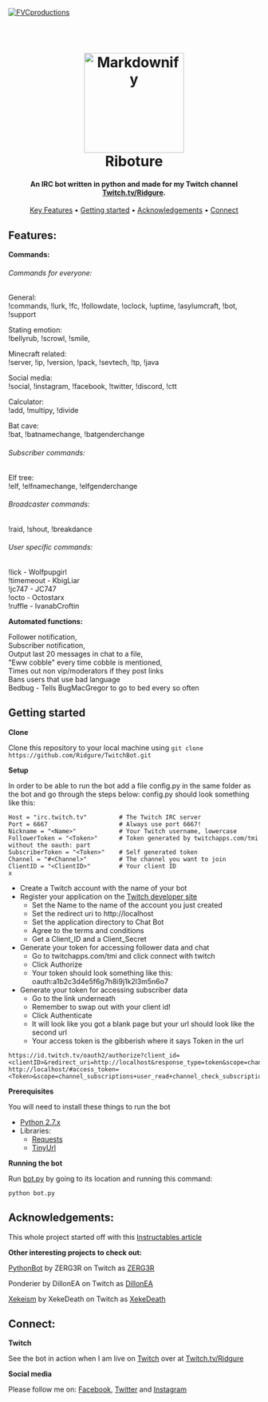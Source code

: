 <a href="http://www.twitch.tv/ridgure"><img src="https://pbs.twimg.com/profile_banners/4144666635/1497981943/1500x500" title="FVCproductions" alt="FVCproductions"></a>

<h1 align="center">
  <br>
  <a href="http://www.twitch.tv/ridgure"><img src="https://pbs.twimg.com/profile_images/965416492924891136/N-EvLzcd_400x400.jpg" alt="Markdownify" width="200"></a>
  <br>
  Riboture
  <br>
</h1>

<h4 align="center">An IRC bot written in python and made for my Twitch channel <a href="https://twitch.tv/ridgure" target="_blank">Twitch.tv/Ridgure</a>.</h4>

<p align="center">
  <a href="#key-features">Key Features</a> •
  <a href="#getting-started">Getting started</a> •
  <a href="#acknowledgements">Acknowledgements</a> •
  <a href="#connect">Connect</a>
</p>

## Features:

**Commands:**

###### Commands for everyone:

General:<br>
!commands,
!lurk,
!fc,
!followdate,
!oclock,
!uptime,
!asylumcraft,
!bot,
!support

Stating emotion:<br>
!bellyrub,
!scrowl,
!smile,

Minecraft related:<br>
!server,
!ip,
!version,
!pack,
!sevtech,
!tp,
!java

Social media:<br>
!social,
!instagram,
!facebook,
!twitter,
!discord,
!ctt

Calculator:<br>
!add,
!multipy,
!divide

Bat cave:<br>
!bat,
!batnamechange,
!batgenderchange

###### Subscriber commands:
Elf tree:<br>
!elf,
!elfnamechange,
!elfgenderchange

###### Broadcaster commands:
!raid,
!shout,
!breakdance

###### User specific commands:
!lick - Wolfpupgirl<br>
!timemeout - KbigLiar<br>
!jc747 - JC747<br>
!octo - Octostarx<br>
!ruffle - IvanabCroftin

**Automated functions:**

Follower notification,<br>
Subscriber notification,<br>
Output last 20 messages in chat to a file,<br>
"Eww cobble" every time cobble is mentioned,<br>
Times out non vip/moderators if they post links<br>
Bans users that use bad language<br>
Bedbug - Tells BugMacGregor to go to bed every so often


## Getting started

**Clone**

Clone this repository to your local machine using 
```git clone https://github.com/Ridgure/TwitchBot.git```

**Setup**

In order to be able to run the bot add a file config.py in the same folder as the bot and go through the steps below:
config.py should look something like this:

```
Host = "irc.twitch.tv"         # The Twitch IRC server
Port = 6667                    # Always use port 6667!
Nickname = "<Name>"            # Your Twitch username, lowercase
FollowerToken = "<Token>"      # Token generated by twitchapps.com/tmi without the oauth: part
SubscriberToken = "<Token>"    # Self generated token
Channel = "#<Channel>"         # The channel you want to join
ClientID = "<ClientID>"        # Your client ID
x
```

- Create a Twitch account with the name of your bot
- Register your application on the [Twitch developer site](https://glass.twitch.tv/login)
  - Set the Name to the name of the account you just created
  - Set the redirect uri to http://localhost
  - Set the application directory to Chat Bot
  - Agree to the terms and conditions
  - Get a Client_ID and a Client_Secret
- Generate your token for accessing follower data and chat
  - Go to twitchapps.com/tmi and click connect with twitch
  - Click Authorize
  - Your token should look something like this: oauth:a1b2c3d4e5f6g7h8i9j1k2l3m5n6o7
- Generate your token for accessing subscriber data
  - Go to the link underneath 
  - Remember to swap out <clientID> with your client id!
  - Click Authenticate
  - It will look like you got a blank page but your url should look like the second url
  - Your access token is the gibberish where it says Token in the url 
```
https://id.twitch.tv/oauth2/authorize?client_id=<clientID>&redirect_uri=http://localhost&response_type=token&scope=channel_subscriptions+user_read+channel_check_subscription+chat_login
http://localhost/#access_token=<Token>&scope=channel_subscriptions+user_read+channel_check_subscription+chat_login&token_type=bearer
```

**Prerequisites**

You will need to install these things to run the bot

- [Python 2.7.x](https://www.python.org/downloads/)
- Libraries:
  - [Requests](http://docs.python-requests.org/en/master/user/install/)
  - [TinyUrl](https://www.dropbox.com/sh/zpduh8jopa21xsp/AACErpobU-vlQM9Q6zFeHrHca?dl=0)
  
**Running the bot**

Run [bot.py](docs/bot.py) by going to its location and running this command:

```
python bot.py
```

## Acknowledgements:

This whole project started off with this [Instructables article](https://www.instructables.com/id/Twitchtv-Moderator-Bot/)

**Other interesting projects to check out:**

[PythonBot](https://github.com/ZERG3R/PythonBot) by ZERG3R on Twitch as [ZERG3R](https//:twitch.tv/ZERG3R)

Ponderier by DillonEA on Twitch as [DillonEA](https//:twitch.tv/DillonEA)

[Xekeism](https://www.xekeland.com/) by XekeDeath on Twitch as [XekeDeath](https//:twitch.tv/DillonEA)

## Connect:

**Twitch**

See the bot in action when I am live on [Twitch](https://twitch.tv/ridgure) over at [Twitch.tv/Ridgure](https://twitch.tv/ridgure)

**Social media**

Please follow me on:
[Facebook](https://www.Facebook.com/ridgure), 
[Twitter](https://www.Twitter.com/ridgure) and
[Instagram](https://www.Instagram.com/rigidstructure)